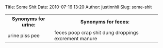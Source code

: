 Title: Some Shit
Date: 2010-07-16 13:20
Author: justinnhli
Slug: some-shit

<table>
<tbody>
<tr>
<th>
Synonyms for urine:

</th>
<th>
Synonyms for feces:

</th>
</tr>
<tr>
<td>
urine  
piss  
pee

</td>
<td>
feces  
poop  
crap  
shit  
dung  
droppings  
excrement  
manure

</td>
</tr>
</tbody>
</table>

